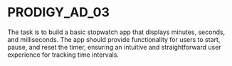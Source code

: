 # PRODIGY_AD_03
The task is to build a basic stopwatch app that displays minutes, seconds, and milliseconds. The app should provide functionality for users to start, pause, and reset the timer, ensuring an intuitive and straightforward user experience for tracking time intervals.
